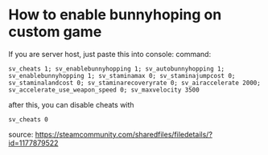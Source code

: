 # How to enable bunnyhoping on custom game
If you are server host, just paste this into console:
command:
```
sv_cheats 1; sv_enablebunnyhopping 1; sv_autobunnyhopping 1; sv_enablebunnyhopping 1; sv_staminamax 0; sv_staminajumpcost 0; sv_staminalandcost 0; sv_staminarecoveryrate 0; sv_airaccelerate 2000; sv_accelerate_use_weapon_speed 0; sv_maxvelocity 3500
```

after this, you can disable cheats with
```
sv_cheats 0
```

source: https://steamcommunity.com/sharedfiles/filedetails/?id=1177879522
